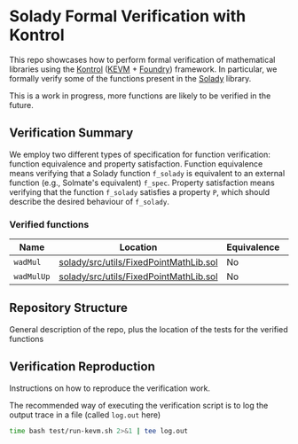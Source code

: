 # Solady Formal Verification with Kontrol

This repo showcases how to perform formal verification of mathematical libraries using the [Kontrol](https://docs.runtimeverification.com/kontrol/overview/readme) ([KEVM](https://github.com/runtimeverification/evm-semantics) + [Foundry](https://github.com/foundry-rs/foundry/)) framework. In particular, we formally verify some of the functions present in the [Solady](https://github.com/vectorized/solady) library.

This is a work in progress, more functions are likely to be verified in the future.

## Verification Summary

We employ two different types of specification for function verification: function equivalence and property satisfaction. Function equivalence means verifying that a Solady function `f_solady` is equivalent to an external function (e.g., Solmate's equivalent) `f_spec`. Property satisfaction means verifying that the function `f_solady` satisfies a property `P`, which should describe the desired behaviour of `f_solady`.

### Verified functions

| Name       | Location                                                                                                                 | Equivalence | Property |
|------------|--------------------------------------------------------------------------------------------------------------------------|-------------|----------|
| `wadMul`   | [solady/src/utils/FixedPointMathLib.sol](https://github.com/Vectorized/solady/blob/main/src/utils/FixedPointMathLib.sol) | No          | Yes      |
| `wadMulUp` | [solady/src/utils/FixedPointMathLib.sol](https://github.com/Vectorized/solady/blob/main/src/utils/FixedPointMathLib.sol) | No          | Yes      |


## Repository Structure

General description of the repo, plus the location of the tests for the verified functions

## Verification Reproduction

Instructions on how to reproduce the verification work.

The recommended way of executing the verification script is to log the output trace in a file (called `log.out` here)

```bash
time bash test/run-kevm.sh 2>&1 | tee log.out
```